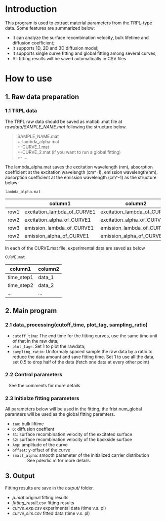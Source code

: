 # Introduction
This program is used to extract material parameters from the TRPL-type
data. Some features are summarized below:
- It can analyze the surface recombination velocity, bulk lifetime and diffusion coefficient;
- It supports 1D, 2D and 3D diffusion model;
- It supports single curve fitting and global fitting among several curves;
- All fitting results will be saved automatically in CSV files

# How to use
## 1. Raw data preparation
### 1.1 TRPL data
The TRPL raw data should be saved as matlab .mat file at *rawdata/SAMPLE_NAME.mat* following the structure below.

> SAMPLE_NAME.mat  
            +-lambda_alpha.mat  
            +-CURVE_1.mat  
            +-CURVE_2.mat (if you want to run a global fitting)  
            +- ...


The lambda_alpha.mat saves the excitation wavelength (nm), absorption coefficient at the excitation wavelength (cm^-1), emission wavelength(nm), absorption coefficient at the emission wavelength (cm^-1) as the structure below:

`lambda_alpha.mat`

|         |column1                     |column2                            | ...|
| --------|----------------------------|-----------------------------------|----|
|row1     |excitation_lambda_of_CURVE1 | excitation_lambda_of_CURVE1       | ...|
|row2     |excitation_alpha_of_CURVE1  | excitation_alpha_of_CURVE1        | ...|
|row3     |emission_lambda_of_CURVE1   | emission_lambda_of_CURVE1         | ...|
|row2     |emission_alpha_of_CURVE1    | emission_alpha_of_CURVE1          | ...|

In each of the CURVE.mat file, experimental data are saved as below

`CURVE.mat`

|column1  |  column2 |
|---------| ---------|
|time_step1| data_1 |
|time_step2| data_2 |
| ...| ...|

## 2. Main program
### 2.1 data_processing(cutoff_time, plot_tag, sampling_ratio)
- `cutoff_time`: The end time for the fitting curves, use the same time unit of that in the raw data;
- `plot_tage`: Set 1 to plot the rawdata;
- `sampling_ratio`: Uniformaly spaced sample the raw data by a ratio to reduce the data amount and save fitting time. Set 1 to use all the data, set 0.5 to drop half of the data (fetch one data at every other point)
### 2.2 Control parameters
    See the comments for more details
### 2.3 Initialze fitting parameters
All parameters below will be used in the fitting, the frist num_global paramters will be used as the global fitting paramters.
- `tau`: bulk liftime
- `D`: diffusion coeffient
- `S1`: surface recombination velocity of the excitated surface
- `S2`: surface recombination velocity of the backside surface
- `Amp`: amplitude of the curve
- `offset`: y-offset of the curve
- `small_alpha`: smooth parameter of the initialized carrier distribution
                     See pdex1ic.m for more details.
## 3. Output
Fitting results are save in the *output/* folder.
- *p.mat*                     original fitting results
- *fitting_result.csv*        fitting results
- *curve_exp.csv*             experimental data (time v.s. pl)
- *curve_sim.csv*             fitted data       (time v.s. pl)
